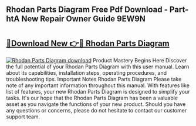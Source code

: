 ## Rhodan Parts Diagram Free Pdf Download - Part-htA New Repair Owner Guide 9EW9N

# <h2><a href="http://dfpc9b1.blite.top/?on=Rhodan+Parts+Diagram">🔗Download New 👉🔴 Rhodan Parts Diagram</a></h2>

[![Rhodan Parts Diagram download](https://i.imgur.com/lujVjoI.png)](http://dfpc9b1.blite.top/?on=Rhodan+Parts+Diagram)
Product Mastery Begins Here Discover the full potential of your Rhodan Parts Diagram with this user manual. Learn about its capabilities, installation steps, operating procedures, and troubleshooting tips. Important Notes Rhodan Parts Diagram Please take note of any important information throughout this manual. With features like list of features, your new Rhodan Parts Diagram is designed to simplify your tasks. It's our hope that the Rhodan Parts Diagram has been a valuable asset as you navigate the functions of your new product. Should you have any questions or concerns, please do not hesitate to contact our customer support team.
